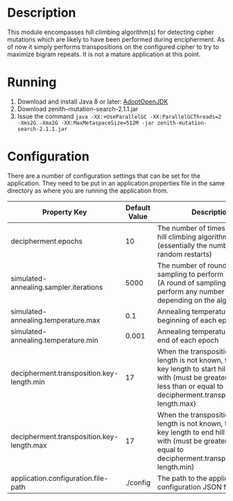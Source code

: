 # Description
This module encompasses hill climbing algorithm(s) for detecting cipher mutations which are likely to have been performed during encipherment.  As of now it simply performs transpositions on the configured cipher to try to maximize bigram repeats.  It is not a mature application at this point.

# Running
1. Download and install Java 8 or later: [AdoptOpenJDK](https://adoptopenjdk.net/)
2. Download zenith-mutation-search-2.1.1.jar
3. Issue the command `java -XX:+UseParallelGC -XX:ParallelGCThreads=2 -Xms2G -Xmx2G -XX:MaxMetaspaceSize=512M -jar zenith-mutation-search-2.1.1.jar`

# Configuration
There are a number of configuration settings that can be set for the application.  They need to be put in an application.properties file in the same directory as where you are running the application from.

Property Key | Default Value | Description
--- | --- | ---
decipherment.epochs | 10 | The number of times to run the hill climbing algorithm (essentially the number of random restarts) 
simulated-annealing.sampler.iterations | 5000 | The number of rounds of sampling to perform per epoch (A round of sampling can itself perform any number of samples depending on the algorithm)
simulated-annealing.temperature.max | 0.1 | Annealing temperature at the beginning of each epoch
simulated-annealing.temperature.min | 0.001 | Annealing temperature at the end of each epoch
decipherment.transposition.key-length.min | 17 | When the transposition key length is not known, this is the key length to start hill climbing with (must be greater than 1 and less than or equal to decipherment.transposition.key-length.max)
decipherment.transposition.key-length.max | 17 | When the transposition key length is not known, this is the key length to end hill climbing with (must be greater than or equal to decipherment.transposition.key-length.min)
application.configuration.file-path | ./config | The path to the application configuration JSON file